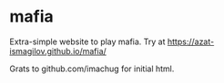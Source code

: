# mafia
Extra-simple website to play mafia.
Try at https://azat-ismagilov.github.io/mafia/

Grats to github.com/imachug for initial html.
